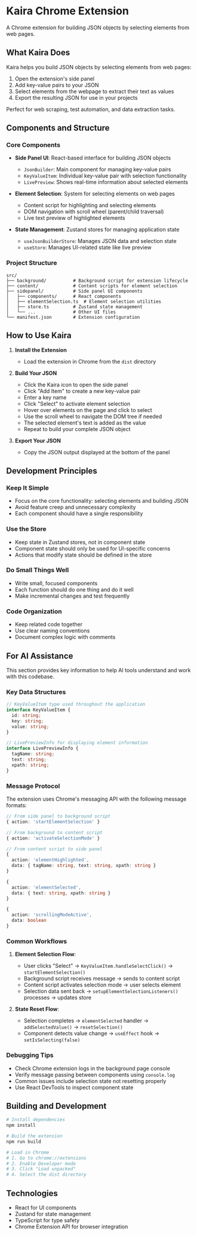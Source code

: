 # Kaira Chrome Extension

A Chrome extension for building JSON objects by selecting elements from web pages.

## What Kaira Does

Kaira helps you build JSON objects by selecting elements from web pages:

1. Open the extension's side panel
2. Add key-value pairs to your JSON
3. Select elements from the webpage to extract their text as values
4. Export the resulting JSON for use in your projects

Perfect for web scraping, test automation, and data extraction tasks.

## Components and Structure

### Core Components

- **Side Panel UI**: React-based interface for building JSON objects
  - `JsonBuilder`: Main component for managing key-value pairs
  - `KeyValueItem`: Individual key-value pair with selection functionality
  - `LivePreview`: Shows real-time information about selected elements

- **Element Selection**: System for selecting elements on web pages
  - Content script for highlighting and selecting elements
  - DOM navigation with scroll wheel (parent/child traversal)
  - Live text preview of highlighted elements

- **State Management**: Zustand stores for managing application state
  - `useJsonBuilderStore`: Manages JSON data and selection state
  - `useStore`: Manages UI-related state like live preview

### Project Structure

```
src/
├── background/          # Background script for extension lifecycle
├── content/             # Content scripts for element selection
├── sidepanel/           # Side panel UI components
│   ├── components/      # React components
│   ├── elementSelection.ts  # Element selection utilities
│   ├── store.ts         # Zustand state management
│   └── ...              # Other UI files
└── manifest.json        # Extension configuration
```

## How to Use Kaira

1. **Install the Extension**
   - Load the extension in Chrome from the `dist` directory

2. **Build Your JSON**
   - Click the Kaira icon to open the side panel
   - Click "Add Item" to create a new key-value pair
   - Enter a key name
   - Click "Select" to activate element selection
   - Hover over elements on the page and click to select
   - Use the scroll wheel to navigate the DOM tree if needed
   - The selected element's text is added as the value
   - Repeat to build your complete JSON object

3. **Export Your JSON**
   - Copy the JSON output displayed at the bottom of the panel

## Development Principles

### Keep It Simple

- Focus on the core functionality: selecting elements and building JSON
- Avoid feature creep and unnecessary complexity
- Each component should have a single responsibility

### Use the Store

- Keep state in Zustand stores, not in component state
- Component state should only be used for UI-specific concerns
- Actions that modify state should be defined in the store

### Do Small Things Well

- Write small, focused components
- Each function should do one thing and do it well
- Make incremental changes and test frequently

### Code Organization

- Keep related code together
- Use clear naming conventions
- Document complex logic with comments

## For AI Assistance

This section provides key information to help AI tools understand and work with this codebase.

### Key Data Structures

```typescript
// KeyValueItem type used throughout the application
interface KeyValueItem {
  id: string;
  key: string;
  value: string;
}

// LivePreviewInfo for displaying element information
interface LivePreviewInfo {
  tagName: string;
  text: string;
  xpath: string;
}
```

### Message Protocol

The extension uses Chrome's messaging API with the following message formats:

```typescript
// From side panel to background script
{ action: 'startElementSelection' }

// From background to content script
{ action: 'activateSelectionMode' }

// From content script to side panel
{ 
  action: 'elementHighlighted', 
  data: { tagName: string, text: string, xpath: string } 
}

{ 
  action: 'elementSelected', 
  data: { text: string, xpath: string } 
}

{ 
  action: 'scrollingModeActive', 
  data: boolean 
}
```

### Common Workflows

1. **Element Selection Flow**:
   - User clicks "Select" → `KeyValueItem.handleSelectClick()` → `startElementSelection()`
   - Background script receives message → sends to content script
   - Content script activates selection mode → user selects element
   - Selection data sent back → `setupElementSelectionListeners()` processes → updates store

2. **State Reset Flow**:
   - Selection completes → `elementSelected` handler → `addSelectedValue()` → `resetSelection()`
   - Component detects value change → `useEffect` hook → `setIsSelecting(false)`

### Debugging Tips

- Check Chrome extension logs in the background page console
- Verify message passing between components using `console.log`
- Common issues include selection state not resetting properly
- Use React DevTools to inspect component state

## Building and Development

```bash
# Install dependencies
npm install

# Build the extension
npm run build

# Load in Chrome
# 1. Go to chrome://extensions
# 2. Enable Developer mode
# 3. Click "Load unpacked"
# 4. Select the dist directory
```

## Technologies

- React for UI components
- Zustand for state management
- TypeScript for type safety
- Chrome Extension API for browser integration 